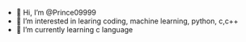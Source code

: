 - 👋 Hi, I’m @Prince09999
- 👀 I’m interested in learing coding, machine learning, python, c,c++
- 🌱 I’m currently learning c language


<!---
Prince09999/Prince09999 is a ✨ special ✨ repository because its `README.md` (this file) appears on your GitHub profile.
You can click the Preview link to take a look at your changes.
--->
